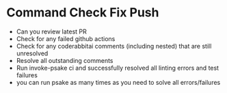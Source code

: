 # Command Check Fix Push

- Can you review latest PR
- Check for any failed github actions
- Check for any coderabbitai comments (including nested) that are still unresolved
- Resolve all outstanding comments
- Run invoke-psake ci and successfully resolved all linting errors and test failures
- you can run psake as many times as you need to solve all errors/failures
